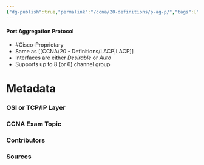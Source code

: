 ```yaml
---
{"dg-publish":true,"permalink":"/ccna/20-definitions/p-ag-p/","tags":["defs_ccna"]}
---
```


#### Port Aggregation Protocol
- #Cisco-Proprietary 
- Same as [[CCNA/20 - Definitions/LACP\|LACP]]
- Interfaces are either *Desirable* or *Auto*
- Supports up to 8 (or 6) channel group



# Metadata
### OSI or TCP/IP Layer

### CCNA Exam Topic

### Contributors

### Sources
